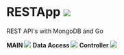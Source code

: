 # RESTApp <img src="https://travis-ci.org/Wizkaley/InfoPortal.svg?branch=master"/>
REST API's with MongoDB and Go


<strong> MAIN </strong>         <img src="https://github.com/Wizkaley/RESTApp/blob/master/coverage.svg"/>
<strong> Data Access </strong>  <img src="https://github.com/Wizkaley/RESTApp/blob/master/dao/coverage.svg"/>
<strong> Controller </strong>   <img src="https://github.com/Wizkaley/RESTApp/blob/master/controller/coverage.svg"/>
